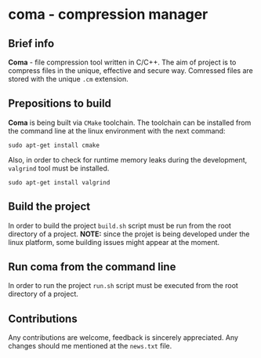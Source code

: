 # coma - compression manager

## Brief info

**Coma** - file compression tool written in C/C++. The aim of project is to compress files in the unique, effective and secure way. Comressed files are stored with the unique `.cm` extension.

## Prepositions to build

**Coma** is being built via `CMake` toolchain. The toolchain can be installed from the command line at the linux environment with the next command:

`sudo apt-get install cmake`

Also, in order to check for runtime memory leaks during the development, `valgrind` tool must be installed.

`sudo apt-get install valgrind`

## Build the project

In order to build the project `build.sh` script must be run from the root directory of a project. **NOTE:** since the projet is being developed under the linux platform, some building issues might appear at the moment.

## Run **coma** from the command line

In order to run the project `run.sh` script must be executed from the root directory of a project.

## Contributions
Any contributions are welcome, feedback is sincerely appreciated. Any changes should me mentioned at the `news.txt` file.